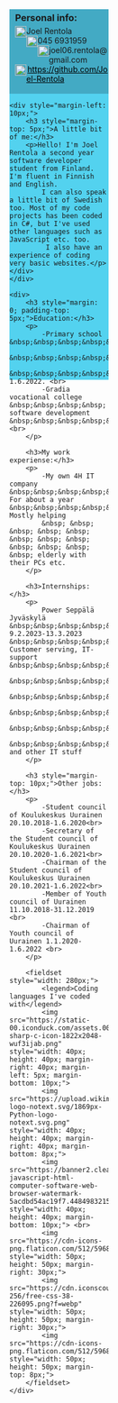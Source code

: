 <html lang="en">
<head>
    <meta charset="UTF-8">
    <meta name="viewport" content="width=device-width, initial-scale=1.0">
    <title>Document</title>
</head>
<style>
.info{
    float: left;
    width: 35%;
    height: 658px;
    background-color: #53d2ef;
    margin-right: 25px;
}
.box{
    height: 150px;
    background-color: #43aac4;
    padding-left: 10px;
}
.box img{
    float: left;
}
</style>
<body>
    <div class="info">
    <div class="box">
        <h3 style="margin-top: 0; margin-bottom: 5px; padding-top: 5px;">Personal info:</h3>
        <img src="https://icons.veryicon.com/png/o/internet--web/55-common-web-icons/person-4.png" style="height: 20px; width: 20px; background-color: #43aac4;"><p style="margin: 0;">Joel Rentola</p>
        <img src="https://cdn2.iconfinder.com/data/icons/font-awesome/1792/phone-512.png" style="height: 20px; width: 20px; background-color: #43aac4;"><p style="margin: 0;">045 6931959</p>
        <img src="https://cdn-icons-png.flaticon.com/512/4213/4213968.png" style="height: 20px; width: 20px; background-color: #43aac4;"><p style="margin: 0; margin-left: 22px;">joel06.rentola@gmail.com</p>
        <img src="https://cdn-icons-png.flaticon.com/512/25/25231.png" style="height: 20px; width: 20px; background-color: #43aac4;"><a href="https://github.com/Joel-Rentola" target="_blank" style="margin: 0; margin-top: 0px; margin-left: 2px; color: black;">https://github.com/Joel-Rentola</a>
    </div>

    <div style="margin-left: 10px;">
        <h3 style="margin-top: 5px;">A little bit of me:</h3>
        <p>Hello! I'm Joel Rentola a second year software developer student from Finland. I'm fluent in Finnish and English.
            I can also speak a little bit of Swedish too. Most of my code projects has been coded in C#, but I've used other languages such as JavaScript etc. too.
             I also have an experience of coding very basic websites.</p>
    </div>
    </div>

    <div>
        <h3 style="margin: 0; padding-top: 5px;">Education:</h3>
        <p>
            -Primary school &nbsp;&nbsp;&nbsp;&nbsp;&nbsp;&nbsp;&nbsp;&nbsp;&nbsp;&nbsp;&nbsp;&nbsp;&nbsp;&nbsp;&nbsp;&nbsp;&nbsp;&nbsp;&nbsp;&nbsp;&nbsp;&nbsp;&nbsp;
            &nbsp;&nbsp;&nbsp;&nbsp;&nbsp;&nbsp;&nbsp;&nbsp;&nbsp;&nbsp;&nbsp;&nbsp;&nbsp;&nbsp;&nbsp;&nbsp;&nbsp;&nbsp;&nbsp;&nbsp;&nbsp;&nbsp;&nbsp;&nbsp;&nbsp;&nbsp;
            &nbsp;&nbsp;&nbsp;&nbsp;&nbsp;&nbsp;&nbsp;&nbsp;&nbsp;&nbsp;&nbsp;&nbsp;&nbsp;&nbsp;&nbsp;graduated 1.6.2022. <br>
            -Gradia vocational college &nbsp;&nbsp;&nbsp;&nbsp; software development &nbsp;&nbsp;&nbsp;&nbsp;&nbsp;&nbsp;&nbsp;ongoing <br>
        </p>
    
        <h3>My work experiense:</h3>
        <p>
            -My own 4H IT company &nbsp;&nbsp;&nbsp;&nbsp;&nbsp;&nbsp;&nbsp; For about a year &nbsp;&nbsp;&nbsp;&nbsp;&nbsp;&nbsp;&nbsp;&nbsp;&nbsp;&nbsp;&nbsp;&nbsp;&nbsp;&nbsp;&nbsp; Mostly helping 
            &nbsp; &nbsp; &nbsp; &nbsp; &nbsp; &nbsp; &nbsp; &nbsp; &nbsp; &nbsp; &nbsp; &nbsp; elderly with their PCs etc.
        </p>

        <h3>Internships:</h3>
        <p>
            Power Seppälä Jyväskylä &nbsp;&nbsp;&nbsp;&nbsp;&nbsp;&nbsp;&nbsp; 9.2.2023-13.3.2023 &nbsp;&nbsp;&nbsp;&nbsp;&nbsp;&nbsp;&nbsp;&nbsp;&nbsp;&nbsp;&nbsp; Customer serving, IT-support &nbsp;&nbsp;&nbsp;&nbsp;&nbsp;
            &nbsp;&nbsp;&nbsp;&nbsp;&nbsp;&nbsp;&nbsp;&nbsp;&nbsp;&nbsp;&nbsp;&nbsp;&nbsp;
            &nbsp;&nbsp;&nbsp;&nbsp;&nbsp;&nbsp;&nbsp;&nbsp;&nbsp;&nbsp;&nbsp;&nbsp;&nbsp;&nbsp;&nbsp;&nbsp;
            &nbsp;&nbsp;&nbsp;&nbsp;&nbsp;&nbsp;&nbsp;&nbsp;&nbsp;&nbsp;&nbsp;&nbsp;&nbsp;&nbsp;&nbsp;&nbsp;&nbsp;&nbsp;&nbsp;&nbsp;
            &nbsp;&nbsp;&nbsp;&nbsp;&nbsp;&nbsp;&nbsp;&nbsp;&nbsp;&nbsp;&nbsp;&nbsp;&nbsp;&nbsp;&nbsp;&nbsp;&nbsp;&nbsp;&nbsp;&nbsp;
            &nbsp;&nbsp;&nbsp;&nbsp;&nbsp;&nbsp;&nbsp;&nbsp;&nbsp;&nbsp;&nbsp;&nbsp; and other IT stuff
        </p>
    
        <h3 style="margin-top: 10px;">Other jobs:</h3>
        <p>
            -Student council of Koulukeskus Uurainen 20.10.2018-1.6.2020<br>
            -Secretary of the Student council of Koulukeskus Uurainen 20.10.2020-1.6.2021<br>
            -Chairman of the Student council of Koulukeskus Uurainen 20.10.2021-1.6.2022<br>
            -Member of Youth council of Uurainen 11.10.2018-31.12.2019 <br>
            -Chairman of Youth council of Uurainen 1.1.2020-1.6.2022 <br>
        </p>
    
        <fieldset style="width: 280px;">
            <legend>Coding languages I've coded with</legend>
            <img src="https://static-00.iconduck.com/assets.00/c-sharp-c-icon-1822x2048-wuf3ijab.png" style="width: 40px; height: 40px; margin-right: 40px; margin-left: 5px; margin-bottom: 10px;">
            <img src="https://upload.wikimedia.org/wikipedia/commons/thumb/c/c3/Python-logo-notext.svg/1869px-Python-logo-notext.svg.png" style="width: 40px; height: 40px; margin-right: 40px; margin-bottom: 8px;">
            <img src="https://banner2.cleanpng.com/20180411/cvq/kisspng-javascript-html-computer-software-web-browser-watermark-5acdbd54ac19f7.4484983215234327887049.jpg" style="width: 40px; height: 40px; margin-bottom: 10px;"> <br>
            <img src="https://cdn-icons-png.flaticon.com/512/5968/5968267.png" style="width: 50px; height: 50px; margin-right: 30px;">
            <img src="https://cdn.iconscout.com/icon/free/png-256/free-css-38-226095.png?f=webp" style="width: 50px; height: 50px; margin-right: 30px;">
            <img src="https://cdn-icons-png.flaticon.com/512/5968/5968332.png" style="width: 50px; height: 50px; margin-top: 8px;">
        </fieldset>
    </div>
</body>
</html>
